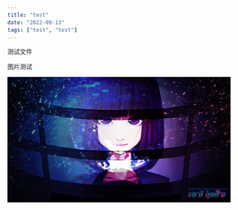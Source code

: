 ```yaml
---
title: "test"
date: "2022-09-13"
tags: ["test", "test"]
---
```


测试文件

<!-- excerpt -->

图片测试

![test](/assets/img/1.png)
